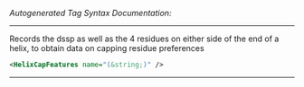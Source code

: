 <!-- THIS IS AN AUTOGENERATED FILE: Don't edit it directly, instead change the schema definition in the code itself. -->

_Autogenerated Tag Syntax Documentation:_

---
Records the dssp as well as the 4 residues on either side of the end of a helix, to obtain data on capping residue preferences

```xml
<HelixCapFeatures name="(&string;)" />
```



---
